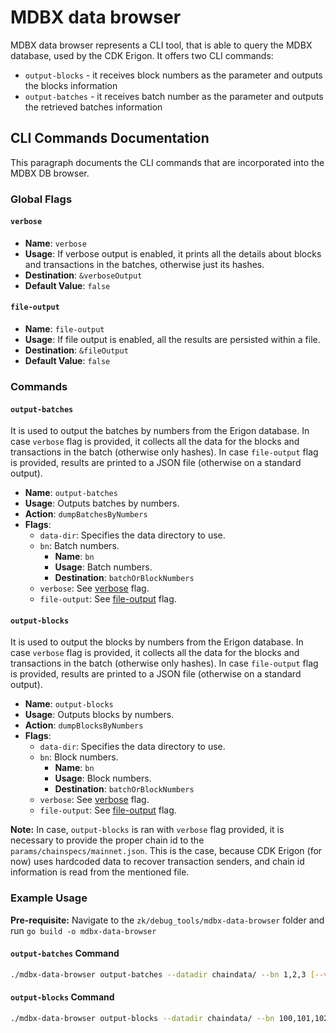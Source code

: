 # MDBX data browser

MDBX data browser represents a CLI tool, that is able to query the MDBX database, used by the CDK Erigon.
It offers two CLI commands:
- `output-blocks` - it receives block numbers as the parameter and outputs the blocks information
- `output-batches` - it receives batch number as the parameter and outputs the retrieved batches information

## CLI Commands Documentation
This paragraph documents the CLI commands that are incorporated into the MDBX DB browser.

### Global Flags

#### `verbose`
- **Name**: `verbose`
- **Usage**: If verbose output is enabled, it prints all the details about blocks and transactions in the batches, otherwise just its hashes.
- **Destination**: `&verboseOutput`
- **Default Value**: `false`

#### `file-output`
- **Name**: `file-output`
- **Usage**: If file output is enabled, all the results are persisted within a file.
- **Destination**: `&fileOutput`
- **Default Value**: `false`

### Commands

#### `output-batches`
It is used to output the batches by numbers from the Erigon database. 
In case `verbose` flag is provided, it collects all the data for the blocks and transactions in the batch (otherwise only hashes).
In case `file-output` flag is provided, results are printed to a JSON file (otherwise on a standard output).

- **Name**: `output-batches`
- **Usage**: Outputs batches by numbers.
- **Action**: `dumpBatchesByNumbers`
- **Flags**:
  - `data-dir`: Specifies the data directory to use.
  - `bn`: Batch numbers.
    - **Name**: `bn`
    - **Usage**: Batch numbers.
    - **Destination**: `batchOrBlockNumbers`
  - `verbose`: See [verbose](#verbose) flag.
  - `file-output`: See [file-output](#file-output) flag.

#### `output-blocks`
It is used to output the blocks by numbers from the Erigon database. 
In case `verbose` flag is provided, it collects all the data for the blocks and transactions in the batch (otherwise only hashes).
In case `file-output` flag is provided, results are printed to a JSON file (otherwise on a standard output).

- **Name**: `output-blocks`
- **Usage**: Outputs blocks by numbers.
- **Action**: `dumpBlocksByNumbers`
- **Flags**:
  - `data-dir`: Specifies the data directory to use.
  - `bn`: Block numbers.
    - **Name**: `bn`
    - **Usage**: Block numbers.
    - **Destination**: `batchOrBlockNumbers`
  - `verbose`: See [verbose](#verbose) flag.
  - `file-output`: See [file-output](#file-output) flag.

**Note:** In case, `output-blocks` is ran with `verbose` flag provided, it is necessary to provide the proper chain id to the `params/chainspecs/mainnet.json`. This is the case, because CDK Erigon (for now) uses hardcoded data to recover transaction senders, and chain id information is read from the mentioned file.

### Example Usage

**Pre-requisite:** Navigate to the `zk/debug_tools/mdbx-data-browser` folder and run `go build -o mdbx-data-browser`

#### `output-batches` Command

```sh
./mdbx-data-browser output-batches --datadir chaindata/ --bn 1,2,3 [--verbose] [--file-output]
```

#### `output-blocks` Command

```sh
./mdbx-data-browser output-blocks --datadir chaindata/ --bn 100,101,102 [--verbose] [--file-output]
```
